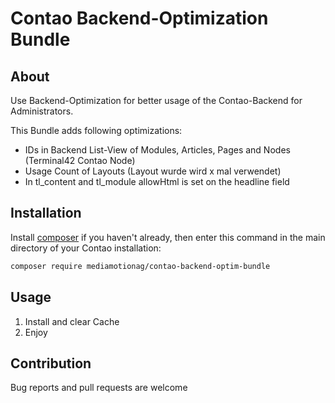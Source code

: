 # Contao Backend-Optimization Bundle

## About
Use Backend-Optimization for better usage of the Contao-Backend for Administrators.

This Bundle adds following optimizations:
- IDs in Backend List-View of Modules, Articles, Pages and Nodes (Terminal42 Contao Node)
- Usage Count of Layouts (Layout wurde wird x mal verwendet)
- In tl_content and tl_module allowHtml is set on the headline field

## Installation
Install [composer](https://getcomposer.org) if you haven't already, then enter this command in the main directory of your Contao installation:
```sh
composer require mediamotionag/contao-backend-optim-bundle
```
## Usage
1. Install and clear Cache
2. Enjoy

## Contribution
Bug reports and pull requests are welcome
